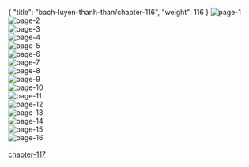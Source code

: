 { "title": "bach-luyen-thanh-than/chapter-116", "weight": 116 }
<img src="bach-luyen-thanh-than_0116_01-78cddac797d133b4dc3ba3fd91b1388b.webp" alt="page-1" origin="http://1.bp.blogspot.com/-9D0TfZpKsKs/WUCZZhJbDXI/AAAAAAAAFqI/omgFpg-znhAsBAqeHKPpKyEmxDg-W0JpQCLcBGAs/s1600/2.jpg?imgmax=0"><br/>
<img src="bach-luyen-thanh-than_0116_02-2308b68191801ac1773fad30ea986181.webp" alt="page-2" origin="http://1.bp.blogspot.com/-EfWRb07Bl50/WUCZZjw_rzI/AAAAAAAAFqM/gkPdTFIkKuIIsL-tGm5YXOoIfniOIT3igCLcBGAs/s1600/3.jpg?imgmax=0"><br/>
<img src="bach-luyen-thanh-than_0116_03-f94708a0b951669c026164776ce80433.webp" alt="page-3" origin="http://1.bp.blogspot.com/-UKZL4vUyJwo/WUCZaax52GI/AAAAAAAAFqQ/dRX4EbL1pegW6huG0Smy7YMbCKXu7i2ywCLcBGAs/s1600/4.jpg?imgmax=0"><br/>
<img src="bach-luyen-thanh-than_0116_04-284b5cf5f9e04642e2f182106197351d.webp" alt="page-4" origin="http://1.bp.blogspot.com/-pKsljyYIqqU/WUCZaXiK4BI/AAAAAAAAFqU/mGax_kj1b0Elod2R05etp5HlevNsAxVDACLcBGAs/s1600/5.jpg?imgmax=0"><br/>
<img src="bach-luyen-thanh-than_0116_05-0cdb874af57ec8fefe215e0449bff35c.webp" alt="page-5" origin="http://1.bp.blogspot.com/-4SqDD2auGrY/WUCZahtAqxI/AAAAAAAAFqY/brJy2N276lY7MH-FY5jXoO_-34uaxDJ9ACLcBGAs/s1600/6.jpg?imgmax=0"><br/>
<img src="bach-luyen-thanh-than_0116_06-b4c26e422ff26bc343e1d5f36355d2ad.webp" alt="page-6" origin="http://1.bp.blogspot.com/-MYJ8TTMksSk/WUCZbPL8iUI/AAAAAAAAFqc/cO_pUflLCn4_Pk-DMuYHlq9AdZv8VTBZACLcBGAs/s1600/7.jpg?imgmax=0"><br/>
<img src="bach-luyen-thanh-than_0116_07-ffb6b83caafb275befb67ad238b0cfe0.webp" alt="page-7" origin="http://1.bp.blogspot.com/-dLwL_CtMokw/WUCZbcG9gjI/AAAAAAAAFqg/JUP0lLKx5Z0j-2okZyB_0ISCdVqfYws2wCLcBGAs/s1600/8.jpg?imgmax=0"><br/>
<img src="bach-luyen-thanh-than_0116_08-3ef59fa3b255418d833f2e13eb05d995.webp" alt="page-8" origin="http://1.bp.blogspot.com/-1b6StkzRvzk/WUCZbh55p-I/AAAAAAAAFqk/pP021cEVsgke9rGSVDfDW8var3bLGp5VgCLcBGAs/s1600/9.jpg?imgmax=0"><br/>
<img src="bach-luyen-thanh-than_0116_09-a21311f3773783b8aead674290742ce0.webp" alt="page-9" origin="http://1.bp.blogspot.com/-Ln-nlO3B0yE/WUCZWuJR5dI/AAAAAAAAFpk/bzVbajMmA349gIPsEs0LLWlMGxsVJok2QCLcBGAs/s1600/10.jpg?imgmax=0"><br/>
<img src="bach-luyen-thanh-than_0116_10-01e9b07bbc13d87fc6b59dd6915b797c.webp" alt="page-10" origin="http://1.bp.blogspot.com/-fN1Dt_YHRJs/WUCZW7UD4NI/AAAAAAAAFpo/4hZB19PvJaYchBXRQTyo3aV8OVxmZwenwCLcBGAs/s1600/11.jpg?imgmax=0"><br/>
<img src="bach-luyen-thanh-than_0116_11-b513268d2425f7f4a4e7bf64464d25bc.webp" alt="page-11" origin="http://1.bp.blogspot.com/-fTTqu4LLQbM/WUCZXrvNzRI/AAAAAAAAFpw/7cxnLnKZo_AA-pU7wKA-WA-sXuEBFPv6gCLcBGAs/s1600/12.jpg?imgmax=0"><br/>
<img src="bach-luyen-thanh-than_0116_12-1ace51cf0b9c0e76a5b174fbdbf54fa4.webp" alt="page-12" origin="http://1.bp.blogspot.com/-Bni3DYEU1MQ/WUCZX1iTY5I/AAAAAAAAFp4/EIKPwSSQtk4cagQPx0ayMzAAayJSI-nCgCLcBGAs/s1600/13.jpg?imgmax=0"><br/>
<img src="bach-luyen-thanh-than_0116_13-a587c3b5ab86ad3f579c8be994f00e71.webp" alt="page-13" origin="http://1.bp.blogspot.com/-2c2QMCuwTKI/WUCZX2_57-I/AAAAAAAAFp0/94EZ1ZQGJ1Uc2vu4l41bPrvxpqXFVOlaACLcBGAs/s1600/14.jpg?imgmax=0"><br/>
<img src="bach-luyen-thanh-than_0116_14-e59be592f75606f5c06cf571cb2d3912.webp" alt="page-14" origin="http://1.bp.blogspot.com/-No6Q6TfkdeY/WUCZYaV2KBI/AAAAAAAAFp8/2vvG4zQRtYgaGY116WGu-R2DlX_MHdXawCLcBGAs/s1600/15.jpg?imgmax=0"><br/>
<img src="bach-luyen-thanh-than_0116_15-b350cc8fab1aaf750a329ce8761d3a56.webp" alt="page-15" origin="http://1.bp.blogspot.com/-Gg-0yW17DUk/WUCZYmPEr1I/AAAAAAAAFqA/H_hG4Hnga5AOxZTuKMr2zFjT8koZjrhRQCLcBGAs/s1600/16.jpg?imgmax=0"><br/>
<img src="bach-luyen-thanh-than_0116_16-2e2049461c51e50b3897330ff26f3f5e.webp" alt="page-16" origin="http://1.bp.blogspot.com/-Uh2jZjZM1O0/WUCZZYS5EPI/AAAAAAAAFqE/TV1iuRVJIj0oOOTfceFtdZrmrLVU0r2vgCLcBGAs/s1600/17.jpg?imgmax=0"><br/>
<br/><a class="nextchap" href="/bach-luyen-thanh-than/chapter-117">chapter-117</a>
